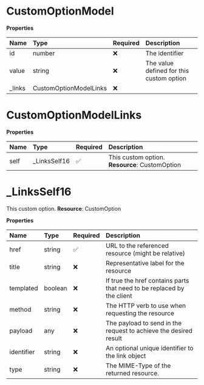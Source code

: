 # CustomOptionModel

**Properties**

| Name    | Type                   | Required | Description                              |
| :------ | :--------------------- | :------- | :--------------------------------------- |
| id      | number                 | ❌       | The identifier                           |
| value   | string                 | ❌       | The value defined for this custom option |
| \_links | CustomOptionModelLinks | ❌       |                                          |

# CustomOptionModelLinks

**Properties**

| Name | Type          | Required | Description                                    |
| :--- | :------------ | :------- | :--------------------------------------------- |
| self | \_LinksSelf16 | ✅       | This custom option. **Resource**: CustomOption |

# \_LinksSelf16

This custom option. **Resource**: CustomOption

**Properties**

| Name       | Type    | Required | Description                                                            |
| :--------- | :------ | :------- | :--------------------------------------------------------------------- |
| href       | string  | ✅       | URL to the referenced resource (might be relative)                     |
| title      | string  | ❌       | Representative label for the resource                                  |
| templated  | boolean | ❌       | If true the href contains parts that need to be replaced by the client |
| method     | string  | ❌       | The HTTP verb to use when requesting the resource                      |
| payload    | any     | ❌       | The payload to send in the request to achieve the desired result       |
| identifier | string  | ❌       | An optional unique identifier to the link object                       |
| type       | string  | ❌       | The MIME-Type of the returned resource.                                |

<!-- This file was generated by liblab | https://liblab.com/ -->
